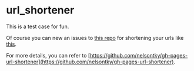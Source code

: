 # url_shortener

This is a test case for fun.

Of course you can new an issues to [this repo](https://github.com/baddate/url_shortener_db/issues/) for shortening your urls like [this](https://github.com/baddate/url_shortener_db/issues/1).

For more details, you can refer to [https://github.com/nelsontky/gh-pages-url-shortener](https://github.com/nelsontky/gh-pages-url-shortener).
